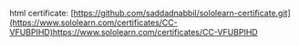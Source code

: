 html certificate: [https://github.com/saddadnabbil/sololearn-certificate.git](https://www.sololearn.com/certificates/CC-VFUBPIHD)https://www.sololearn.com/certificates/CC-VFUBPIHD

